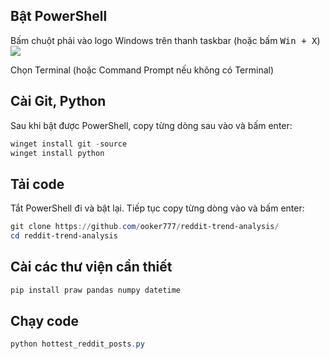 ## Bật PowerShell

Bấm chuột phải vào logo Windows trên thanh taskbar (hoặc bấm <kbd>Win + X</kbd>)
![](https://thegeekpage.com/wp-content/uploads/2022/04/press-windows-and-x-keys_11zon.png)

Chọn Terminal (hoặc Command Prompt nếu không có Terminal)

## Cài Git, Python

Sau khi bật được PowerShell, copy từng dòng sau vào và bấm enter:

```PowerShell
winget install git -source
winget install python
```

## Tải code

Tắt PowerShell đi và bật lại. Tiếp tục copy từng dòng vào và bấm enter:

```PowerShell
git clone https://github.com/ooker777/reddit-trend-analysis/
cd reddit-trend-analysis
```

## Cài các thư viện cần thiết

```PowerShell
pip install praw pandas numpy datetime
```

## Chạy code

```PowerShell
python hottest_reddit_posts.py
```
